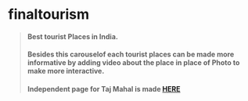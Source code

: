 # finaltourism
> #### Best tourist Places in India.
> #### Besides this carouselof each tourist places can be made more informative by adding video about the place in place of Photo to make more interactive.
> #### Independent page for Taj Mahal is made [HERE](https://nagarajuyu.ccbp.tech/)
